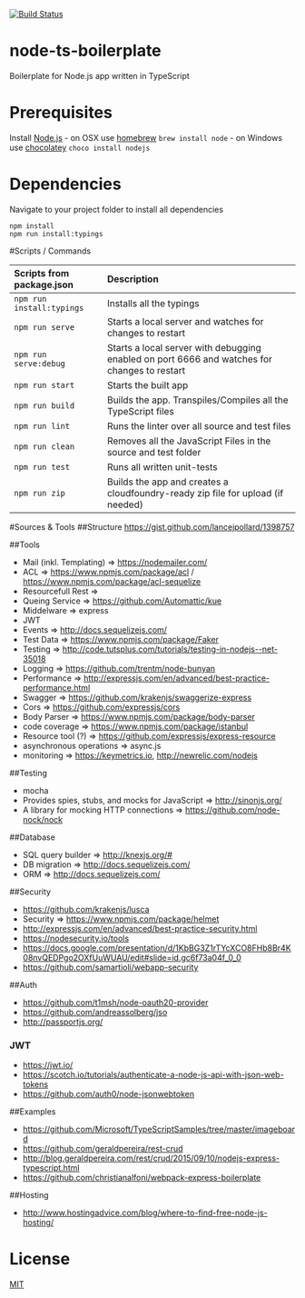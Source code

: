 [![Build Status](https://travis-ci.org/w3tecch/express-ts-boilerplate.svg?branch=master)](https://travis-ci.org/w3tecch/express-ts-boilerplate.svg?branch=master)

# node-ts-boilerplate
Boilerplate for Node.js app written in TypeScript

# Prerequisites
Install [Node.js](http://nodejs.org)
	- on OSX use [homebrew](http://brew.sh) `brew install node`
	- on Windows use [chocolatey](https://chocolatey.org/) `choco install nodejs`

# Dependencies
Navigate to your project folder to install all dependencies
  ```
  npm install
  npm run install:typings
  ```

#Scripts / Commands

| Scripts from package.json | Description   |
|:------------------------- |:------------- |
| `npm run install:typings` | Installs all the typings |
| `npm run serve`           | Starts a local server and watches for changes to restart |
| `npm run serve:debug`     | Starts a local server with debugging enabled on port 6666 and watches for changes to restart |
| `npm run start`           | Starts the built app |
| `npm run build`           | Builds the app. Transpiles/Compiles all the TypeScript files |
| `npm run lint`            | Runs the linter over all source and test files |
| `npm run clean`           | Removes all the JavaScript Files in the source and test folder |
| `npm run test`            | Runs all written unit-tests |
| `npm run zip`             | Builds the app and creates a cloudfoundry-ready zip file for upload (if needed) |

#Sources & Tools
##Structure
https://gist.github.com/lancejpollard/1398757

##Tools
- Mail (inkl. Templating) => https://nodemailer.com/
- ACL => https://www.npmjs.com/package/acl / https://www.npmjs.com/package/acl-sequelize
- Resourcefull Rest =>
- Queing Service => https://github.com/Automattic/kue
- Middelware => express
- JWT
- Events => http://docs.sequelizejs.com/
- Test Data => https://www.npmjs.com/package/Faker
- Testing => http://code.tutsplus.com/tutorials/testing-in-nodejs--net-35018
- Logging => https://github.com/trentm/node-bunyan
- Performance => http://expressjs.com/en/advanced/best-practice-performance.html
- Swagger => https://github.com/krakenjs/swaggerize-express
- Cors => https://github.com/expressjs/cors
- Body Parser => https://www.npmjs.com/package/body-parser
- code coverage => https://www.npmjs.com/package/istanbul
- Resource tool (?) => https://github.com/expressjs/express-resource
- asynchronous operations => async.js
- monitoring => https://keymetrics.io, http://newrelic.com/nodejs

##Testing
- mocha
- Provides spies, stubs, and mocks for JavaScript => http://sinonjs.org/
- A library for mocking HTTP connections => https://github.com/node-nock/nock

##Database
- SQL query builder => http://knexjs.org/#
- DB migration => http://docs.sequelizejs.com/
- ORM => http://docs.sequelizejs.com/

##Security
- https://github.com/krakenjs/lusca
- Security => https://www.npmjs.com/package/helmet
- http://expressjs.com/en/advanced/best-practice-security.html
- https://nodesecurity.io/tools
- https://docs.google.com/presentation/d/1KbBG3Z1rTYcXCO8FHb8Br4K08nvQEDPgo2OXfUuWUAU/edit#slide=id.gc6f73a04f_0_0
- https://github.com/samartioli/webapp-security

##Auth
- https://github.com/t1msh/node-oauth20-provider
- https://github.com/andreassolberg/jso
- http://passportjs.org/

### JWT
- https://jwt.io/
- https://scotch.io/tutorials/authenticate-a-node-js-api-with-json-web-tokens
- https://github.com/auth0/node-jsonwebtoken

##Examples
- https://github.com/Microsoft/TypeScriptSamples/tree/master/imageboard
- https://github.com/geraldpereira/rest-crud
- http://blog.geraldpereira.com/rest/crud/2015/09/10/nodejs-express-typescript.html
- https://github.com/christianalfoni/webpack-express-boilerplate

##Hosting
- http://www.hostingadvice.com/blog/where-to-find-free-node-js-hosting/

# License
 [MIT](/LICENSE)
